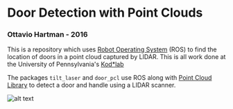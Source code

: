 # Door Detection with Point Clouds
### Ottavio Hartman - 2016
This is a repository which uses [Robot Operating System](http://www.ros.org/) (ROS) to find the location of doors in a point cloud captured by LIDAR. This is all work done at the University of Pennsylvania's [Kod*lab](http://kodlab.seas.upenn.edu/)

The packages `tilt_laser` and `door_pcl` use ROS along with [Point Cloud Library](http://pointclouds.org/) to detect a door and handle using a LIDAR scanner.

![alt text](https://github.com/omh1280/door_pcl/raw/master/screenshot.png "Region-growing algorithm in action")
